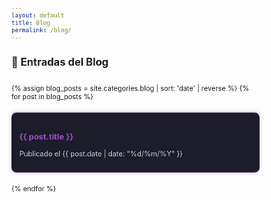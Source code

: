```yaml
---
layout: default
title: Blog
permalink: /blog/
---
```


## 📝 Entradas del Blog

<div class="post-list">
  {% assign blog_posts = site.categories.blog | sort: 'date' | reverse %}
  {% for post in blog_posts %}
    <div class="post-preview">
      <h3><a href="{{ post.url }}">{{ post.title }}</a></h3>
      <p class="meta">Publicado el {{ post.date | date: "%d/%m/%Y" }}</p>
    </div>
  {% endfor %}
</div>

<style>
.post-list {
  display: grid;
  gap: 1.5rem;
  margin-top: 2rem;
}
.post-preview {
  background: #1c1c2b;
  padding: 1rem;
  border-radius: 10px;
  box-shadow: 0 0 10px rgba(166, 74, 201, 0.3);
}
.post-preview a {
  color: #a64ac9;
  text-decoration: none;
}
.post-preview a:hover {
  color: #f72585;
}
.meta {
  font-size: 0.9rem;
  color: #ccc;
}
</style>